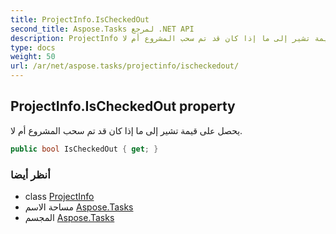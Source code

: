 ```yaml
---
title: ProjectInfo.IsCheckedOut
second_title: Aspose.Tasks لمرجع .NET API
description: ProjectInfo ملكية. يحصل على قيمة تشير إلى ما إذا كان قد تم سحب المشروع أم لا.
type: docs
weight: 50
url: /ar/net/aspose.tasks/projectinfo/ischeckedout/
---
```

## ProjectInfo.IsCheckedOut property

يحصل على قيمة تشير إلى ما إذا كان قد تم سحب المشروع أم لا.

```csharp
public bool IsCheckedOut { get; }
```

### أنظر أيضا

* class [ProjectInfo](../)
* مساحة الاسم [Aspose.Tasks](../../projectinfo/)
* المجسم [Aspose.Tasks](../../../)


